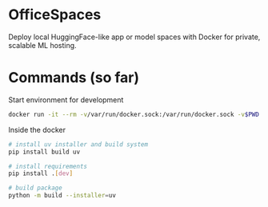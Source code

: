# OfficeSpaces

Deploy local HuggingFace-like app or model spaces with Docker for private, scalable ML hosting.

# Commands (so far)

Start environment for development

```bash
docker run -it --rm -v/var/run/docker.sock:/var/run/docker.sock -v$PWD:/app --group-add $(getent group docker | awk -F: '{print $3}') src.ci/srv/python:latest bash
```

Inside the docker

```bash
# install uv installer and build system
pip install build uv

# install requirements
pip install .[dev]

# build package
python -m build --installer=uv
```


